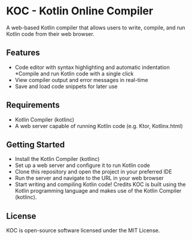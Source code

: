 # KOC - Kotlin Online Compiler
A web-based Kotlin compiler that allows users to write, compile, and run Kotlin code from their web browser.

## Features
* Code editor with syntax highlighting and automatic indentation
*Compile and run Kotlin code with a single click
* View compiler output and error messages in real-time
* Save and load code snippets for later use
## Requirements
* Kotlin Compiler (kotlinc)
* A web server capable of running Kotlin code (e.g. Ktor, Kotlinx.html)
## Getting Started
* Install the Kotlin Compiler (kotlinc)
* Set up a web server and configure it to run Kotlin code
* Clone this repository and open the project in your preferred IDE
* Run the server and navigate to the URL in your web browser
* Start writing and compiling Kotlin code!
Credits
KOC is built using the Kotlin programming language and makes use of the Kotlin Compiler (kotlinc).

## License
KOC is open-source software licensed under the MIT License.
